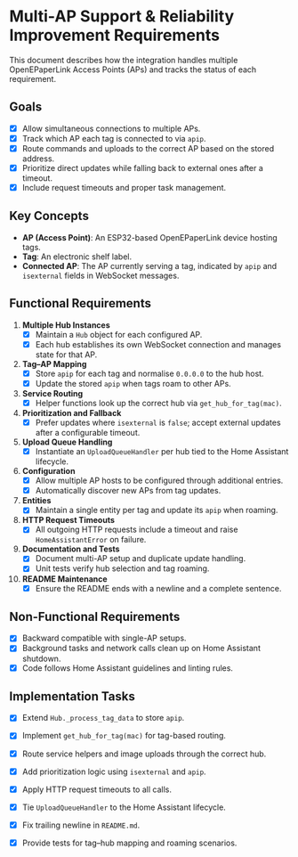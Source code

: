 # Multi-AP Support & Reliability Improvement Requirements

This document describes how the integration handles multiple OpenEPaperLink Access Points (APs) and tracks the status of each requirement.

## Goals
- [x] Allow simultaneous connections to multiple APs.
- [x] Track which AP each tag is connected to via `apip`.
- [x] Route commands and uploads to the correct AP based on the stored address.
- [x] Prioritize direct updates while falling back to external ones after a timeout.
- [x] Include request timeouts and proper task management.

## Key Concepts
- **AP (Access Point)**: An ESP32-based OpenEPaperLink device hosting tags.
- **Tag**: An electronic shelf label.
- **Connected AP**: The AP currently serving a tag, indicated by `apip` and `isexternal` fields in WebSocket messages.

## Functional Requirements
1. **Multiple Hub Instances**
   - [x] Maintain a `Hub` object for each configured AP.
   - [x] Each hub establishes its own WebSocket connection and manages state for that AP.
2. **Tag–AP Mapping**
   - [x] Store `apip` for each tag and normalise `0.0.0.0` to the hub host.
   - [x] Update the stored `apip` when tags roam to other APs.
3. **Service Routing**
   - [x] Helper functions look up the correct hub via `get_hub_for_tag(mac)`.
4. **Prioritization and Fallback**
   - [x] Prefer updates where `isexternal` is `false`; accept external updates after a configurable timeout.
5. **Upload Queue Handling**
   - [x] Instantiate an `UploadQueueHandler` per hub tied to the Home Assistant lifecycle.
6. **Configuration**
   - [x] Allow multiple AP hosts to be configured through additional entries.
   - [x] Automatically discover new APs from tag updates.
7. **Entities**
   - [x] Maintain a single entity per tag and update its `apip` when roaming.
8. **HTTP Request Timeouts**
   - [x] All outgoing HTTP requests include a timeout and raise `HomeAssistantError` on failure.
9. **Documentation and Tests**
   - [x] Document multi-AP setup and duplicate update handling.
   - [x] Unit tests verify hub selection and tag roaming.
10. **README Maintenance**
    - [x] Ensure the README ends with a newline and a complete sentence.

## Non-Functional Requirements
- [x] Backward compatible with single-AP setups.
- [x] Background tasks and network calls clean up on Home Assistant shutdown.
- [x] Code follows Home Assistant guidelines and linting rules.

## Implementation Tasks
- [x] Extend `Hub._process_tag_data` to store `apip`.
- [x] Implement `get_hub_for_tag(mac)` for tag-based routing.
- [x] Route service helpers and image uploads through the correct hub.
- [x] Add prioritization logic using `isexternal` and `apip`.
- [x] Apply HTTP request timeouts to all calls.
- [x] Tie `UploadQueueHandler` to the Home Assistant lifecycle.
- [x] Fix trailing newline in `README.md`.
- [x] Provide tests for tag–hub mapping and roaming scenarios.

